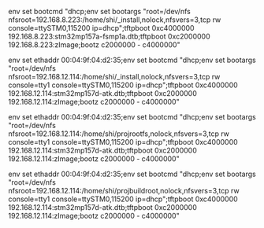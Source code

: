 env set bootcmd "dhcp;env set bootargs "root=/dev/nfs nfsroot=192.168.8.223:/home/shi/_install,nolock,nfsvers=3,tcp rw console=ttySTM0,115200 ip=dhcp";tftpboot 0xc4000000 192.168.8.223:stm32mp157a-fsmp1a.dtb;tftpboot 0xc2000000 192.168.8.223:zImage;bootz c2000000 - c4000000"

env set ethaddr 00:04:9f:04:d2:35;env set bootcmd "dhcp;env set bootargs "root=/dev/nfs nfsroot=192.168.12.114:/home/shi/_install,nolock,nfsvers=3,tcp rw console=tty1 console=ttySTM0,115200 ip=dhcp";tftpboot 0xc4000000 192.168.12.114:stm32mp157d-atk.dtb;tftpboot 0xc2000000 192.168.12.114:zImage;bootz c2000000 - c4000000"

env set ethaddr 00:04:9f:04:d2:35;env set bootcmd "dhcp;env set bootargs "root=/dev/nfs nfsroot=192.168.12.114:/home/shi/projrootfs,nolock,nfsvers=3,tcp rw console=tty1 console=ttySTM0,115200 ip=dhcp";tftpboot 0xc4000000 192.168.12.114:stm32mp157d-atk.dtb;tftpboot 0xc2000000 192.168.12.114:zImage;bootz c2000000 - c4000000"

env set ethaddr 00:04:9f:04:d2:35;env set bootcmd "dhcp;env set bootargs "root=/dev/nfs nfsroot=192.168.12.114:/home/shi/projbuildroot,nolock,nfsvers=3,tcp rw console=tty1 console=ttySTM0,115200 ip=dhcp";tftpboot 0xc4000000 192.168.12.114:stm32mp157d-atk.dtb;tftpboot 0xc2000000 192.168.12.114:zImage;bootz c2000000 - c4000000"
